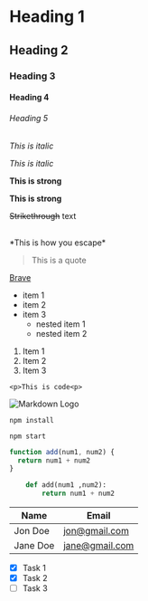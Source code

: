  <!-- Headings -->

# Heading 1

## Heading 2

### Heading 3

#### Heading 4

###### Heading 5

<!-- Italics  -->

_This is italic_

_This is italic_

<!-- Strong -->

**This is strong**

**This is strong**

<!-- Strikethrough -->

~~Strikethrough~~ text

## <!-- Horizontal Rule -->

<!-- Escaped Special Character -->

\*This is how you escape\*

<!-- Blockquote -->

> This is a quote

<!-- Links -->

[Brave](https://search.brave.com "Brave Search")

<!-- UL -->

- item 1
- item 2
- item 3
  - nested item 1
  - nested item 2

<!-- OL -->

1. Item 1
1. Item 2
1. Item 3

<!-- inline codeblock -->

`<p>This is code<p>`

<!-- Image -->

![Markdown Logo](https://markdown-here.com/img/icon256.png)

<!-- Extended Markdown -->

<!-- Codeblocks -->

```
npm install

npm start
```

```javascript
function add(num1, num2) {
  return num1 + num2
}
```

```python
    def add(num1 ,num2):
        return num1 + num2
```

<!-- Tables  -->

| Name     | Email          |
| -------- | -------------- |
| Jon Doe  | jon@gmail.com  |
| Jane Doe | jane@gmail.com |

<!-- Task Lists -->

- [x] Task 1
- [x] Task 2
- [ ] Task 3
